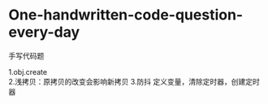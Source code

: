 # One-handwritten-code-question-every-day

手写代码题

1.obj.create  
2.浅拷贝：原拷贝的改变会影响新拷贝 3.防抖 定义变量，清除定时器，创建定时器

